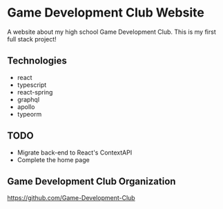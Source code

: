 # Game Development Club Website

A website about my high school Game Development Club. This is my first full stack project!

## Technologies

-   react
-   typescript
-   react-spring
-   graphql
-   apollo
-   typeorm

## TODO

-   Migrate back-end to React's ContextAPI
-   Complete the home page

## Game Development Club Organization

https://github.com/Game-Development-Club
